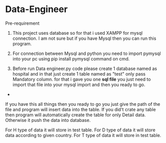 # Data-Engineer
Pre-requirement
1. This project uses database so for that i used XAMPP for mysql connection.
   I am not sure but if you have Mysql then you can run this program.

2. For connection between Mysql and python you need to import pymysql into your pc using pip install pymysql command on cmd.

3. Before run Data engineer.py code please create 1 database named as hospital and in that just create 1 table named as "test" only pass Mandatory column.
   for that i gave you one **sql file** you just need to import that file into your mysql import and then you ready to go.  

*


If you have this all things then you ready to go you just give the path of the file and program will insert data into the table. 
If you did't crate any table then program will automatically create the table for only Detail data.
Otherwise it push the data into database.

For H type of data it will store in test table.
For D type of data it will store data according to given country.
For T type of data it will store in test table.
